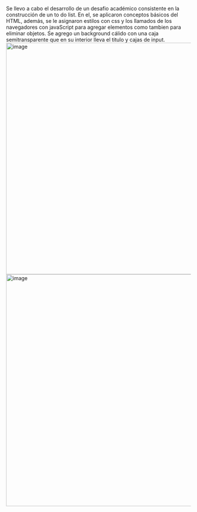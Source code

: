 Se llevo a cabo el desarrollo de un desafio académico consistente en la construcción de un to do list.
En el, se aplicaron conceptos básicos del HTML, además, se le asignaron estilos con css y los llamados
de los navegadores con javaScript para agregar elementos como tambien para eliminar objetos.
Se agrego un background cálido con una caja semitransparente que en su interior lleva el titulo y cajas de input.
<img width="579" height="631" alt="image" src="https://github.com/user-attachments/assets/47069869-4bf0-4152-873c-ade1c4efb44b" />
<img width="565" height="632" alt="image" src="https://github.com/user-attachments/assets/118df044-60b9-41d3-8e7e-5c7e910edd55" />

